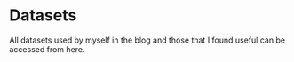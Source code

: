 # Datasets

All datasets used by myself in the blog and those that I found useful can be accessed from here.
